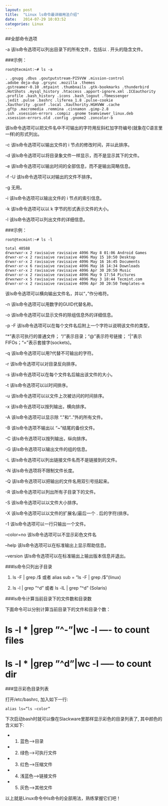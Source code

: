 ```yaml
---
layout: post
title:  "Linux ls命令最详细用法介绍"
date:   2014-07-29 10:03:52
categories: Linux
---
```

##全部命令选项

-a 该ls命令选项可以列出目录下的所有文件，包括以 . 开头的隐含文件。

###示例：

	root@tecmint:~# ls -a

	. .gnupg .dbus .goutputstream-PI5VVW .mission-control
	.adobe deja-dup .grsync .mozilla .themes
	.gstreamer-0.10 .mtpaint .thumbnails .gtk-bookmarks .thunderbird
	.HotShots .mysql_history .htaccess .apport-ignore.xml .ICEauthority
	.profile .bash_history .icons .bash_logout .fbmessenger
	.jedit .pulse .bashrc .liferea_1.8 .pulse-cookie
	.Xauthority .gconf .local .Xauthority.HGHVWW .cache
	.gftp .macromedia .remmina .cinnamon .gimp-2.8
	.ssh .xsession-errors .compiz .gnome teamviewer_linux.deb
	.xsession-errors.old .config .gnome2 .zoncolor-b

	
该ls命令选项可以把文件名中不可输出的字符用反斜杠加字符编号(就象在C语言里一样)的形式列出。

-c 该ls命令选项可以输出文件的 i 节点的修改时间，并以此排序。

-d 该ls命令选项可以将目录象文件一样显示，而不是显示其下的文件。

-e 该ls命令选项可以输出时间的全部信息，而不是输出简略信息。

-f -U 该ls命令选项可以对输出的文件不排序。

-g 无用。

-i 该ls命令选项可以输出文件的 i 节点的索引信息。

-k 该ls命令选项可以以 k 字节的形式表示文件的大小。

-l 该ls命令选项可以列出文件的详细信息。

###示例：

	root@tecmint:~# ls -l

	total 40588
	drwxrwxr-x 2 ravisaive ravisaive 4096 May 8 01:06 Android Games
	drwxr-xr-x 2 ravisaive ravisaive 4096 May 15 10:50 Desktop
	drwxr-xr-x 2 ravisaive ravisaive 4096 May 16 16:45 Documents
	drwxr-xr-x 6 ravisaive ravisaive 4096 May 16 14:34 Downloads
	drwxr-xr-x 2 ravisaive ravisaive 4096 Apr 30 20:50 Music
	drwxr-xr-x 2 ravisaive ravisaive 4096 May 9 17:54 Pictures
	drwxrwxr-x 5 ravisaive ravisaive 4096 May 3 18:44 Tecmint.com
	drwxr-xr-x 2 ravisaive ravisaive 4096 Apr 30 20:50 Templates-m 
	
该ls命令选项可以横向输出文件名，并以“，”作分格符。

-n 该ls命令选项可以用数字的GUID代替名称。

-o 该ls命令选项可以显示文件的除组信息外的详细信息。

-p -F 该ls命令选项可以在每个文件名后附上一个字符以说明该文件的类型，

“*”表示可执行的普通文件；
“/”表示目录；“@”表示符号链接；
“|”表示FIFOs；“=”表示套接字(sockets)。

-q 该ls命令选项可以用?代替不可输出的字符。

-r 该ls命令选项可以对目录反向排序。

-s 该ls命令选项可以在每个文件名后输出该文件的大小。

-t 该ls命令选项可以以时间排序。

-u 该ls命令选项可以以文件上次被访问的时间排序。

-x 该ls命令选项可以按列输出，横向排序。

-A 该ls命令选项可以显示除 “.”和“..”外的所有文件。

-B 该ls命令选项不输出以 “~”结尾的备份文件。

-C 该ls命令选项可以按列输出，纵向排序。

-G 该ls命令选项可以输出文件的组的信息。

-L 该ls命令选项可以列出链接文件名而不是链接到的文件。

-N 该ls命令选项将不限制文件长度。

-Q 该ls命令选项可以把输出的文件名用双引号括起来。

-R 该ls命令选项可以列出所有子目录下的文件。

-S 该ls命令选项可以以文件大小排序。

-X 该ls命令选项可以以文件的扩展名(最后一个 . 后的字符)排序。

-1 该ls命令选项可以一行只输出一个文件。

–color=no 该ls命令选项可以不显示彩色文件名

–help 该ls命令选项可以在标准输出上显示帮助信息。

–version 该ls命令选项可以在标准输出上输出版本信息并退出。

###ls命令只列出子目录

1. ls -F | grep /$ 或者 alias sub = ”ls -F | grep /$”(linux)

2. ls -l | grep ”^d” 或者 ls -lL | grep ”^d” (Solaris)

###ls命令计算当前目录下的文件数和目录数

下面命令可以分别计算当前目录下的文件和目录个数：

# ls -l * |grep ”^-”|wc -l —- to count files

# ls -l * |grep ”^d”|wc -l —– to count dir

###显示彩色目录列表

打开/etc/bashrc, 加入如下一行:

	alias ls=”ls –color”

下次启动bash时就可以像在Slackware里那样显示彩色的目录列表了, 其中颜色的含义如下:

* 1. 蓝色–>目录
* 2. 绿色–>可执行文件
* 3. 红色–>压缩文件
* 4. 浅蓝色–>链接文件
* 5. 灰色–>其他文件


以上就是Linux命令中ls命令的全部用法，熟练掌握它们吧！
